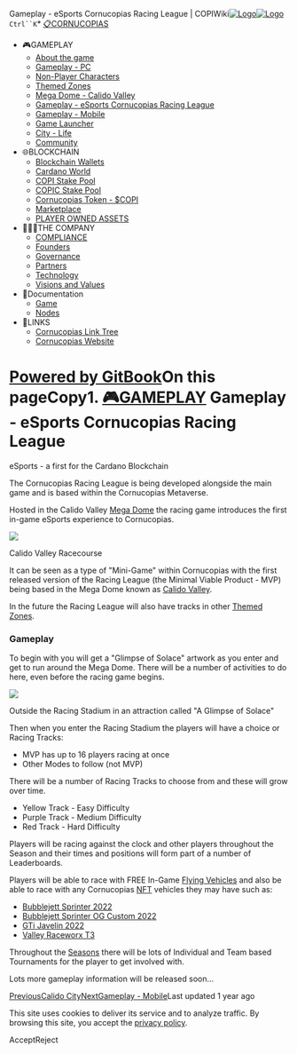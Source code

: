 Gameplay - eSports Cornucopias Racing League | COPIWiki[![Logo](https://copiwiki.cornucopias.io/~gitbook/image?url=https%3A%2F%2F1762761122-files.gitbook.io%2F%7E%2Ffiles%2Fv0%2Fb%2Fgitbook-x-prod.appspot.com%2Fo%2Forganizations%252FVpfHHIHQI6ROs7kspCfa%252Fsites%252Fsite_dzbNR%252Flogo%252FxczoLfMLSrLZyl8UxDSg%252FCornucopias_Logo-White-Medium.png%3Falt%3Dmedia%26token%3Dcfef2e74-c264-4b9d-bc1c-d89788f5dc9c&width=260&dpr=4&quality=100&sign=ce383b9c&sv=2)![Logo](https://copiwiki.cornucopias.io/~gitbook/image?url=https%3A%2F%2F1762761122-files.gitbook.io%2F%7E%2Ffiles%2Fv0%2Fb%2Fgitbook-x-prod.appspot.com%2Fo%2Forganizations%252FVpfHHIHQI6ROs7kspCfa%252Fsites%252Fsite_dzbNR%252Flogo%252FxczoLfMLSrLZyl8UxDSg%252FCornucopias_Logo-White-Medium.png%3Falt%3Dmedia%26token%3Dcfef2e74-c264-4b9d-bc1c-d89788f5dc9c&width=260&dpr=4&quality=100&sign=ce383b9c&sv=2)](/)`Ctrl``K`* [📋CORNUCOPIAS](/)
* 🎮GAMEPLAY
	+ [About the game](/gameplay/about-the-game)
	+ [Gameplay - PC](/gameplay/gameplay-pc)
	+ [Non-Player Characters](/gameplay/non-player-characters)
	+ [Themed Zones](/gameplay/themed-zones)
	+ [Mega Dome - Calido Valley](/gameplay/mega-dome-calido-valley)
	+ [Gameplay - eSports Cornucopias Racing League](/gameplay/gameplay-esports-cornucopias-racing-league)
	+ [Gameplay - Mobile](/gameplay/gameplay-mobile)
	+ [Game Launcher](/gameplay/game-launcher)
	+ [City - Life](/gameplay/city-life)
	+ [Community](/gameplay/community)
* 🌐BLOCKCHAIN
	+ [Blockchain Wallets](/blockchain/blockchain-wallets)
	+ [Cardano World](/blockchain/cardano-world)
	+ [COPI Stake Pool](/blockchain/copi-stake-pool)
	+ [COPIC Stake Pool](/blockchain/copic-stake-pool)
	+ [Cornucopias Token - $COPI](/blockchain/cornucopias-token-usdcopi)
	+ [Marketplace](/blockchain/marketplace)
	+ [PLAYER OWNED ASSETS](/blockchain/player-owned-assets)
* 🧑‍🤝‍🧑THE COMPANY
	+ [COMPLIANCE](/the-company/compliance)
	+ [Founders](/the-company/founders)
	+ [Governance](/the-company/governance)
	+ [Partners](/the-company/partners)
	+ [Technology](/the-company/technology)
	+ [Visions and Values](/the-company/visions-and-values)
* 📖Documentation
	+ [Game](/documentation/game)
	+ [Nodes](/documentation/nodes)
* 🔗LINKS
	+ [Cornucopias Link Tree](https://linktr.ee/cornucopias.game)
	+ [Cornucopias Website](https://www.cornucopias.io)

[Powered by GitBook](https://www.gitbook.com/?utm_source=content&utm_medium=trademark&utm_campaign=PQmCVki2WHg9QcW9pdrX)On this pageCopy1. [🎮GAMEPLAY](/gameplay)
Gameplay - eSports Cornucopias Racing League
============================================

eSports - a first for the Cardano Blockchain

The Cornucopias Racing League is being developed alongside the main game and is based within the Cornucopias Metaverse.

Hosted in the Calido Valley [Mega Dome](/gameplay/gameplay-pc/custom-domes/mega-domes) the racing game introduces the first in-game eSports experience to Cornucopias.

![](https://copiwiki.cornucopias.io/~gitbook/image?url=https%3A%2F%2F4046923609-files.gitbook.io%2F%7E%2Ffiles%2Fv0%2Fb%2Fgitbook-x-prod.appspot.com%2Fo%2Fspaces%252FPQmCVki2WHg9QcW9pdrX%252Fuploads%252FPB94wtufJTJNz8sP43Ag%252Fimage.png%3Falt%3Dmedia%26token%3D4fcd2003-6e71-4b47-a0fe-64cbe1d1daa3&width=768&dpr=4&quality=100&sign=d5f9c486&sv=2)

Calido Valley Racecourse

It can be seen as a type of "Mini-Game" within Cornucopias with the first released version of the Racing League (the Minimal Viable Product - MVP) being based in the Mega Dome known as [Calido Valley](/gameplay/mega-dome-calido-valley). 

In the future the Racing League will also have tracks in other [Themed Zones](/gameplay/themed-zones).

### Gameplay

To begin with you will get a "Glimpse of Solace" artwork as you enter and get to run around the Mega Dome. There will be a number of activities to do here, even before the racing game begins.

![](https://copiwiki.cornucopias.io/~gitbook/image?url=https%3A%2F%2F4046923609-files.gitbook.io%2F%7E%2Ffiles%2Fv0%2Fb%2Fgitbook-x-prod.appspot.com%2Fo%2Fspaces%252FPQmCVki2WHg9QcW9pdrX%252Fuploads%252FF3Y4Gz8kUXZFYBy5SZE2%252FSolaceRacingGameEntry.jpg%3Falt%3Dmedia%26token%3D1408197e-3897-4663-8541-8403a07259e4&width=768&dpr=4&quality=100&sign=d6e13983&sv=2)

Outside the Racing Stadium in an attraction called "A Glimpse of Solace"

Then when you enter the Racing Stadium the players will have a choice or Racing Tracks:

* MVP has up to 16 players racing at once
* Other Modes to follow (not MVP)

There will be a number of Racing Tracks to choose from and these will grow over time.

* Yellow Track - Easy Difficulty
* Purple Track - Medium Difficulty
* Red Track - Hard Difficulty

Players will be racing against the clock and other players throughout the Season and their times and positions will form part of a number of Leaderboards.

Players will be able to race with FREE In-Game [Flying Vehicles](/gameplay/themed-zones/transport/flying-vehicles) and also be able to race with any Cornucopias [NFT](/blockchain/player-owned-assets) vehicles they may have such as:

* [Bubblejett Sprinter 2022](/blockchain/player-owned-assets/asset-flying-vehicles/bubblejett/bubblejett-sprinter-2022)
* [Bubblejett Sprinter OG Custom 2022](/blockchain/player-owned-assets/asset-flying-vehicles/bubblejett/bubblejett-sprinter-og-custom-2022)
* [GTi Javelin 2022](/blockchain/player-owned-assets/asset-flying-vehicles/gti/gti-javelin-2022)
* [Valley Raceworx T3](/blockchain/player-owned-assets/asset-flying-vehicles/valley-raceworx/valley-raceworx-t3)

Throughout the [Seasons](/gameplay/gameplay-pc/seasons) there will be lots of Individual and Team based Tournaments for the player to get involved with.

Lots more gameplay information will be released soon...

[PreviousCalido City](/gameplay/mega-dome-calido-valley/calido-city)[NextGameplay - Mobile](/gameplay/gameplay-mobile)Last updated 1 year ago

This site uses cookies to deliver its service and to analyze traffic. By browsing this site, you accept the [privacy policy](https://www.cornucopias.io/privacy-policy).

AcceptReject